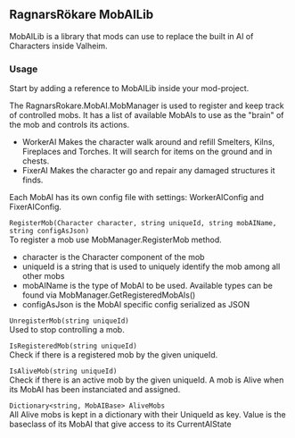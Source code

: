 ﻿## RagnarsRökare MobAILib ##
MobAILib is a library that mods can use to replace the built in AI of Characters inside Valheim.

### Usage ###
Start by adding a reference to MobAILib inside your mod-project.

The RagnarsRokare.MobAI.MobManager is used to register and keep track of controlled mobs.
It has a list of available MobAIs to use as the "brain" of the mob and controls its actions.
- WorkerAI
Makes the character walk around and refill Smelters, Kilns, Fireplaces and Torches. It will search for items on the ground and in chests.
- FixerAI
Makes the character go and repair any damaged structures it finds.

Each MobAI has its own config file with settings: WorkerAIConfig and FixerAIConfig.

``RegisterMob(Character character, string uniqueId, string mobAIName, string configAsJson)``  
To register a mob use MobManager.RegisterMob method.
- character is the Character component of the mob
- uniqueId is a string that is used to uniquely identify the mob among all other mobs
- mobAIName is the type of MobAI to be used. Available types can be found via MobManager.GetRegisteredMobAIs()
- configAsJson is the MobAI specific config serialized as JSON

``UnregisterMob(string uniqueId)``  
Used to stop controlling a mob.

``IsRegisteredMob(string uniqueId)``  
Check if there is a registered mob by the given uniqueId.

``IsAliveMob(string uniqueId)``  
Check if there is an active mob by the given uniqueId.
A mob is Alive when its MobAI has been instanciated and assigned.

``Dictionary<string, MobAIBase> AliveMobs``  
All Alive mobs is kept in a dictionary with their UniqueId as key.
Value is the baseclass of its MobAI that give access to its CurrentAIState


